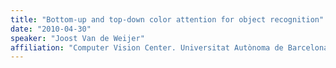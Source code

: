 ```yaml
---
title: "Bottom-up and top-down color attention for object recognition"
date: "2010-04-30"
speaker: "Joost Van de Weijer"
affiliation: "Computer Vision Center. Universitat Autònoma de Barcelona"
---
```

